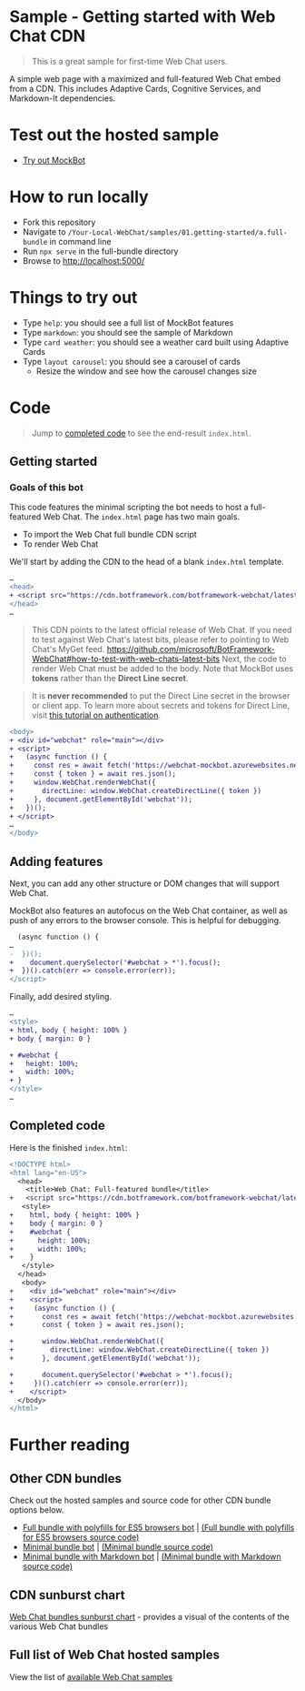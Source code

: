 # Sample - Getting started with Web Chat CDN

> This is a great sample for first-time Web Chat users.

A simple web page with a maximized and full-featured Web Chat embed from a CDN. This includes Adaptive Cards, Cognitive Services, and Markdown-It dependencies.

# Test out the hosted sample

-  [Try out MockBot](https://microsoft.github.io/BotFramework-WebChat/01.getting-started/a.full-bundle)

# How to run locally

-  Fork this repository
-  Navigate to `/Your-Local-WebChat/samples/01.getting-started/a.full-bundle` in command line
-  Run `npx serve` in the full-bundle directory
-  Browse to [http://localhost:5000/](http://localhost:5000/)

# Things to try out

-  Type `help`: you should see a full list of MockBot features
-  Type `markdown`: you should see the sample of Markdown
-  Type `card weather`: you should see a weather card built using Adaptive Cards
-  Type `layout carousel`: you should see a carousel of cards
   -  Resize the window and see how the carousel changes size

# Code

> Jump to [completed code](#completed-code) to see the end-result `index.html`.

## Getting started

### Goals of this bot

This code features the minimal scripting the bot needs to host a full-featured Web Chat.
The `index.html` page has two main goals.

-  To import the Web Chat full bundle CDN script
-  To render Web Chat

We'll start by adding the CDN to the head of a blank `index.html` template.

```diff
…
<head>
+ <script src="https://cdn.botframework.com/botframework-webchat/latest/webchat.js"></script>
</head>
…
```

> This CDN points to the latest official release of Web Chat. If you need to test against Web Chat's latest bits, please refer to pointing to Web Chat's MyGet feed. https://github.com/microsoft/BotFramework-WebChat#how-to-test-with-web-chats-latest-bits
> Next, the code to render Web Chat must be added to the body. Note that MockBot uses **tokens** rather than the **Direct Line secret**.

> It is **never recommended** to put the Direct Line secret in the browser or client app. To learn more about secrets and tokens for Direct Line, visit [this tutorial on authentication](https://docs.microsoft.com/en-us/azure/bot-service/rest-api/bot-framework-rest-direct-line-3-0-authentication).

```diff
<body>
+ <div id="webchat" role="main"></div>
+ <script>
+   (async function () {
+     const res = await fetch('https://webchat-mockbot.azurewebsites.net/directline/token', { method: 'POST' });
+     const { token } = await res.json();
+     window.WebChat.renderWebChat({
+       directLine: window.WebChat.createDirectLine({ token })
+     }, document.getElementById('webchat'));
+   })();
+ </script>
…
</body>
```

## Adding features

Next, you can add any other structure or DOM changes that will support Web Chat.

MockBot also features an autofocus on the Web Chat container, as well as push of any errors to the browser console. This is helpful for debugging.

```diff
  (async function () {
…
-  })();
+    document.querySelector('#webchat > *').focus();
+  })().catch(err => console.error(err));
</script>
```

Finally, add desired styling.

```diff
…
<style>
+ html, body { height: 100% }
+ body { margin: 0 }

+ #webchat {
+   height: 100%;
+   width: 100%;
+ }
</style>
…
```

## Completed code

Here is the finished `index.html`:

```diff
<!DOCTYPE html>
<html lang="en-US">
  <head>
    <title>Web Chat: Full-featured bundle</title>
+   <script src="https://cdn.botframework.com/botframework-webchat/latest/webchat.js"></script>
   <style>
+    html, body { height: 100% }
+    body { margin: 0 }
+    #webchat {
+      height: 100%;
+      width: 100%;
+    }
   </style>
  </head>
   <body>
+    <div id="webchat" role="main"></div>
+    <script>
+     (async function () {
+       const res = await fetch('https://webchat-mockbot.azurewebsites.net/directline/token', { method: 'POST' });
+       const { token } = await res.json();

+       window.WebChat.renderWebChat({
+         directLine: window.WebChat.createDirectLine({ token })
+       }, document.getElementById('webchat'));

+       document.querySelector('#webchat > *').focus();
+     })().catch(err => console.error(err));
+    </script>
  </body>
</html>
```

# Further reading

## Other CDN bundles

Check out the hosted samples and source code for other CDN bundle options below.

-  [Full bundle with polyfills for ES5 browsers bot](https://microsoft.github.io/BotFramework-WebChat/01.getting-started/c.es5-bundle) | [(Full bundle with polyfills for ES5 browsers source code)](https://github.com/microsoft/BotFramework-WebChat/tree/master/samples/01.getting-started/c.es5-bundle)
-  [Minimal bundle bot](https://microsoft.github.io/BotFramework-WebChat/02.a.getting-started-minimal-bundle) | [(Minimal bundle source code)](https://github.com/microsoft/BotFramework-WebChat/tree/master/samples/02.a.getting-started-minimal-bundle)
-  [Minimal bundle with Markdown bot](https://microsoft.github.io/BotFramework-WebChat/02.b.getting-started-minimal-markdown) | [(Minimal bundle with Markdown source code)](https://github.com/microsoft/BotFramework-WebChat/tree/master/samples/02.b.getting-started-minimal-markdown)

## CDN sunburst chart

[Web Chat bundles sunburst chart](http://cdn.botframework.com/botframework-webchat/master/stats.html) - provides a visual of the contents of the various Web Chat bundles

## Full list of Web Chat hosted samples

View the list of [available Web Chat samples](https://github.com/microsoft/BotFramework-WebChat/tree/master/samples)
